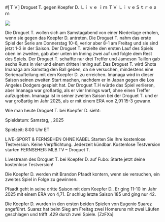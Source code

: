 #[ＴＶ] Droguet T. gegen Koepfer D. Ｌｉｖｅ ｉｍ ＴＶ ＬｉｖｅＳｔｒｅａｍ  
  
  
[![](https://i.imgur.com/qSNzIqt.png)](https://movie.rssnews.media/vZSkvmWeD.php)  
  
Die Droguet T. wollen sich am Samstagabend von einer Niederlage erholen, wenn sie gegen das Koepfer D. antreten. Die Droguet T. nahm das erste Spiel der Serie am Donnerstag 10-6, verlor aber 8-1 am Freitag und sie sind jetzt 1-3 in der Saison. Der Droguet T. erzielte den ersten Lauf des Spiels oben im zweiten, gab aber unten im Inning zwei auf und folgte dem Rest des Spiels. Der Droguet T. schaffte nur drei Treffer und Jameson Taillon gab sechs Runs in vier und einem dritten Inning auf. Das Droguet T. wird Shota Imanaga am Samstag den Ball geben, da sie versuchen, mindestens eine Serienaufteilung mit dem Koepfer D. zu erreichen. Imanaga wird in dieser Saison seinen zweiten Start machen, nachdem er in Japan gegen die Los Angeles Dodgers gespielt hat. Der Droguet T.H würde das Spiel verlieren, aber Imanaga war großartig, als er vier Innings warf, ohne einen Treffer aufzugeben. Imanaga ist in seiner zweiten Saison bei der Droguet T. und er war großartig im Jahr 2025, als er mit einem ERA von 2,91 15-3 gewann.

Wie man heute Droguet T. bei Koepfer D. sieht:

Spieldatum: Samstag, , 2025

Spielzeit: 8:00 Uhr ET

LIVE-SPORT & FERNSEHEN OHNE KABEL
Starten Sie Ihre kostenlose Testversion. Keine Verpflichtung. Jederzeit kündbar.
Kostenlose Testversion starten
FERNSEHER: MLB.TV – Droguet T.

Livestream des Droguet T. bei Koepfer D. auf Fubo: Starte jetzt deine kostenlose Testversion!

Die Koepfer D. werden mit Brandon Pfaadt kontern, wenn sie versuchen, ein zweites Spiel in Folge zu gewinnen.

Pfaadt geht in seine dritte Saison mit dem Koepfer D.. Er ging 11-10 im Jahr 2025 mit einem ERA von 4,71. Er schlug letzte Saison 185 und ging nur 42.

Die Koepfer D. wurden in den ersten beiden Spielen von Eugenio Suarez angeführt. Suarez hat beim Sieg am Freitag zwei Homeruns mit zwei Läufen geschlagen und trifft .429 durch zwei Spiele. [ZzFXa]